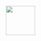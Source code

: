 <p align="center">
  <img src="https://github.com/user-attachments/assets/be3eb033-2245-4cd5-ad19-ee105187eae7" width="80px" />
</p>

